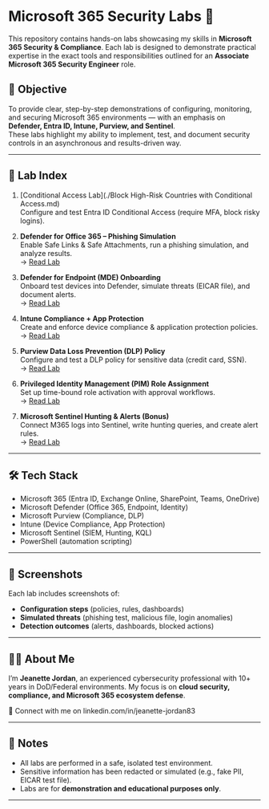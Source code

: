 # Microsoft 365 Security Labs 🚀

This repository contains hands-on labs showcasing my skills in **Microsoft 365 Security & Compliance**. Each lab is designed to demonstrate practical expertise in the exact tools and responsibilities outlined for an **Associate Microsoft 365 Security Engineer** role.

## 🎯 Objective
To provide clear, step-by-step demonstrations of configuring, monitoring, and securing Microsoft 365 environments — with an emphasis on **Defender, Entra ID, Intune, Purview, and Sentinel**.  
These labs highlight my ability to implement, test, and document security controls in an asynchronous and results-driven way.

---

## 📂 Lab Index

1. [Conditional Access Lab](./Block High-Risk Countries with Conditional Access.md)  
   Configure and test Entra ID Conditional Access (require MFA, block risky logins).

2. **Defender for Office 365 – Phishing Simulation**  
   Enable Safe Links & Safe Attachments, run a phishing simulation, and analyze results.  
   → [Read Lab](defender-o365-lab.md)

3. **Defender for Endpoint (MDE) Onboarding**  
   Onboard test devices into Defender, simulate threats (EICAR file), and document alerts.  
   → [Read Lab](defender-endpoint-lab.md)

4. **Intune Compliance + App Protection**  
   Create and enforce device compliance & application protection policies.  
   → [Read Lab](intune-compliance-lab.md)

5. **Purview Data Loss Prevention (DLP) Policy**  
   Configure and test a DLP policy for sensitive data (credit card, SSN).  
   → [Read Lab](purview-dlp-lab.md)

6. **Privileged Identity Management (PIM) Role Assignment**  
   Set up time-bound role activation with approval workflows.  
   → [Read Lab](pim-role-lab.md)

7. **Microsoft Sentinel Hunting & Alerts (Bonus)**  
   Connect M365 logs into Sentinel, write hunting queries, and create alert rules.  
   → [Read Lab](sentinel-hunting-lab.md)

---

## 🛠️ Tech Stack
- Microsoft 365 (Entra ID, Exchange Online, SharePoint, Teams, OneDrive)  
- Microsoft Defender (Office 365, Endpoint, Identity)  
- Microsoft Purview (Compliance, DLP)  
- Intune (Device Compliance, App Protection)  
- Microsoft Sentinel (SIEM, Hunting, KQL)  
- PowerShell (automation scripting)

---

## 📸 Screenshots
Each lab includes screenshots of:
- **Configuration steps** (policies, rules, dashboards)  
- **Simulated threats** (phishing test, malicious file, login anomalies)  
- **Detection outcomes** (alerts, dashboards, blocked actions)  

---

## 🧑‍💻 About Me
I’m **Jeanette Jordan**, an experienced cybersecurity professional with 10+ years in DoD/Federal environments. My focus is on **cloud security, compliance, and Microsoft 365 ecosystem defense**.  

🔗 Connect with me on linkedin.com/in/jeanette-jordan83 

---

## 📌 Notes
- All labs are performed in a safe, isolated test environment.  
- Sensitive information has been redacted or simulated (e.g., fake PII, EICAR test file).  
- Labs are for **demonstration and educational purposes only**.  

---
